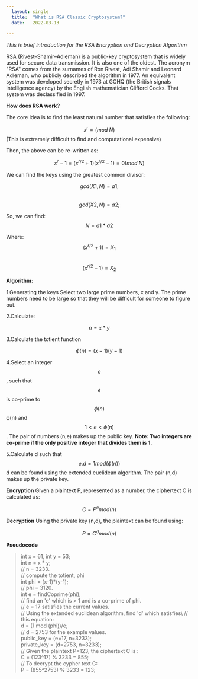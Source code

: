 ```yaml
---
  layout: single
  title:  "What is RSA Classic Cryptosystem?"
  date:   2022-03-13
   
--- 
```


*This is brief introduction for the RSA Encryption and Decryption Algorithm*

RSA (Rivest–Shamir–Adleman) is a public-key cryptosystem that is widely used for secure data transmission. It is also one of the oldest. The acronym "RSA" comes from the surnames of Ron Rivest, Adi Shamir and Leonard Adleman, who publicly described the algorithm in 1977. An equivalent system was developed secretly in 1973 at GCHQ (the British signals intelligence agency) by the English mathematician Clifford Cocks. That system was declassified in 1997.

**How does RSA work?**

The core idea is to find the least natural number that satisfies the following:

$$x^r = (mod  \;N) $$ (This is extremely difficult to find and computational expensive)

Then, the above can be re-written as: 

$$x^r - 1 = (x^{r/2}+1)(x^{r/2}-1) = 0 (mod \;N)$$

We can find the keys using the greatest common divisor:

$$gcd(X1, N) = a1;$$\
$$gcd(X2, N) = a2;$$

So, we can find: $$N = a1 * a2$$

Where:\
$$(x^{r/2}+1)=X_1$$\
$$(x^{r/2}-1)=X_2$$

**Algorithm:**

1.Generating the keys
Select two large prime numbers, x and y. The prime numbers need to be large so that they will be difficult for someone to figure out. 

2.Calculate:
 
$$n = x * y $$
 
3.Calculate the totient function 

$$\phi(n) = (x-1)(y-1)$$

4.Select an integer $$e$$, such that $$e$$ is co-prime to $$\phi(n)$$ ϕ(n) and $$1 < e < \phi(n)$$
. The pair of numbers (n,e) makes up the public key.
**Note: Two integers are co-prime if the only positive integer that divides them is 1.**

5.Calculate d such that $$e.d = 1 mod(\phi(n))$$
d can be found using the extended euclidean algorithm. The pair (n,d) makes up the private key.

**Encryption**
Given a plaintext P, represented as a number, the ciphertext C is calculated as:

$$C = P^{e} mod(n)$$

**Decryption**
Using the private key (n,d), the plaintext can be found using:

$$P = C^{d} mod(n)$$

**Pseudocode**

>int x = 61, int y = 53;\
>int n = x * y;\
>// n = 3233.\
>// compute the totient, phi\
>int phi = (x-1)*(y-1);\
>// phi = 3120.\
>int e = findCoprime(phi);\
>// find an 'e' which is > 1 and is a co-prime of phi.\
>// e = 17 satisfies the current values.\
>// Using the extended euclidean algorithm, find 'd' which satisfies\ 
>// this equation:\
>d = (1 mod (phi))/e;\
>// d = 2753 for the example values.\
>public_key = (e=17, n=3233);\
>private_key = (d=2753, n=3233);\
>// Given the plaintext P=123, the ciphertext C is :\
>C = (123^17) % 3233 = 855;\
>// To decrypt the cypher text C:\
>P = (855^2753) % 3233 = 123;

